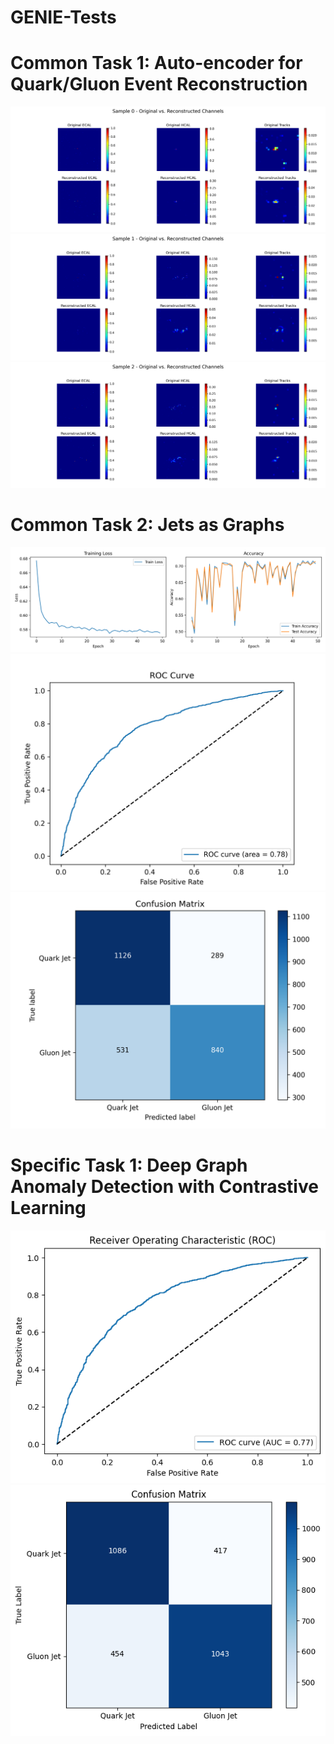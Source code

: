 # GENIE-Tests
# Common Task 1: Auto-encoder for Quark/Gluon Event Reconstruction

<div align="center">
  <img src="figs/Common-Task-1/samples_0.png" alt="Sample 0">
</div>

<div align="center">
  <img src="figs/Common-Task-1/samples_1.png" alt="Sample 1">
</div>

<div align="center">
  <img src="figs/Common-Task-1/samples_2.png" alt="Sample 2">
</div>

# Common Task 2: Jets as Graphs

<div align="center">
  <img src="figs/Common-Task-2/training_curves.png" alt="Training Curves" width="600">
</div>

<div align="center">
  <img src="figs/Common-Task-2/roc_curve.png" alt="ROC Curve" width="600">
</div>

<div align="center">
  <img src="figs/Common-Task-2/confusion_matrix.png" alt="Confusion Matrix" width="600">
</div>

# Specific Task 1: Deep Graph Anomaly Detection with Contrastive Learning

<div align="center">
  <img src="figs/Specific-Task-1/roc-auc.png" alt="ROC-AUC" width="600">
</div>

<div align="center">
  <img src="figs/Specific-Task-1/confusion-matrix.png" alt="Confusion Matrix" width="600">
</div>


